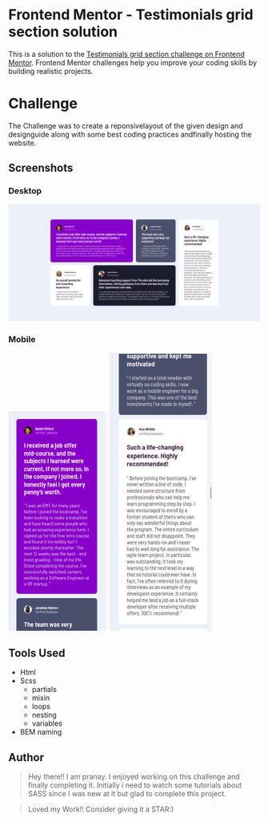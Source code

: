 # Frontend Mentor - Testimonials grid section solution

This is a solution to the [Testimonials grid section challenge on Frontend Mentor](https://www.frontendmentor.io/challenges/testimonials-grid-section-Nnw6J7Un7). Frontend Mentor challenges help you improve your coding skills by building realistic projects. 

# Challenge
The Challenge was to create a reponsivelayout of the given design and designguide along with some best coding practices andfinally hosting the website.

## Screenshots

### Desktop 
![Desktop screen shot](./assets/screenshots/desktop.jpg)
### Mobile
![Mobile screen shot 1](./assets/screenshots/mobile1.jpg) ![Mobile screen shot 2](./assets/screenshots/mobile2.jpg)

## Tools Used

- Html
- Scss
    - partials
    - mixin
    - loops
    - nesting
    - variables
- BEM naming

## Author

> Hey there!! I am pranay. I enjoyed working on this challenge and finally completing it. Initially i need to watch some tutorials about SASS since I was new at it but glad to complete this project.

> Loved my Work!! Consider giving it a STAR:)